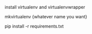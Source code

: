 install virtualenv and virtualenvwrapper

mkvirtualenv {whatever name you want}

pip install -r requirements.txt